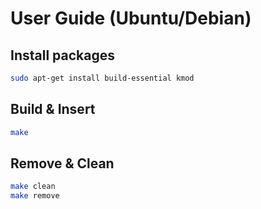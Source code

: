 # User Guide (Ubuntu/Debian)

## Install packages

```bash
sudo apt-get install build-essential kmod
```

## Build & Insert

```bash
make
```

## Remove & Clean

```bash
make clean
make remove
```
